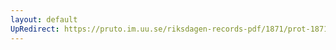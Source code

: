 ```yaml
---
layout: default
UpRedirect: https://pruto.im.uu.se/riksdagen-records-pdf/1871/prot-1871--ak--419/prot-1871--ak--419_064.pdf
---
```

